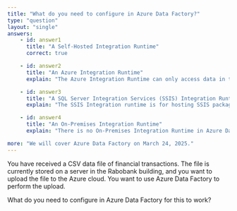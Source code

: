 ```yaml
---
title: "What do you need to configure in Azure Data Factory?"
type: "question"
layout: "single"
answers:
    - id: answer1
      title: "A Self-Hosted Integration Runtime"
      correct: true

    - id: answer2
      title: "An Azure Integration Runtime"
      explain: "The Azure Integration Runtime can only access data in the cloud."

    - id: answer3
      title: "A SQL Server Integration Services (SSIS) Integration Runtime"
      explain: "The SSIS Integration runtime is for hosting SSIS packages. It cannot access data that is stored on-premises."

    - id: answer4
      title: "An On-Premises Integration Runtime"
      explain: "There is no On-Premises Integration Runtime in Azure Data Factory."

more: "We will cover Azure Data Factory on March 24, 2025."
---
```


You have received a CSV data file of financial transactions. The file is currently stored on a server in the Rabobank building, and you want to upload the file to the Azure cloud. You want to use Azure Data Factory to perform the upload.

What do you need to configure in Azure Data Factory for this to work?